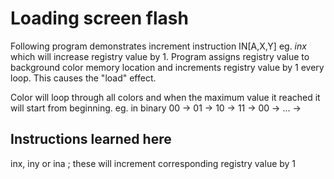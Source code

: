 # Loading screen flash

Following program demonstrates increment instruction IN[A,X,Y] eg. *inx* which will increase registry value by 1. Program assigns registry value to background color memory location and increments registry value by 1 every loop. This causes the "load" effect.

Color will loop through all colors and when the maximum value it reached it will start from beginning. eg. in binary 00 -> 01 -> 10 -> 11 -> 00 -> ... ->

## Instructions learned here

inx, iny or ina ; these will increment corresponding registry value by 1
